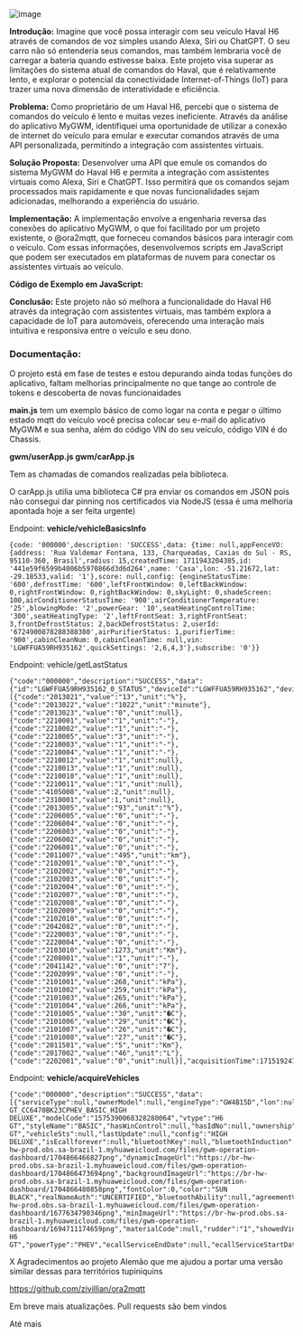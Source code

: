 

![image](https://github.com/ipsBruno/haval-h6-gwm-alexa-chatgpt-mqtt-integration/assets/6839604/20545d43-1fce-4c52-943c-d81661e90b8c)


**Introdução:** Imagine que você possa interagir com seu veículo Haval H6 através de comandos de voz simples usando Alexa, Siri ou ChatGPT. O seu carro não só entenderia seus comandos, mas também lembraria você de carregar a bateria quando estivesse baixa. Este projeto visa superar as limitações do sistema atual de comandos do Haval, que é relativamente lento, e explorar o potencial da conectividade Internet-of-Things (IoT) para trazer uma nova dimensão de interatividade e eficiência.

**Problema:** Como proprietário de um Haval H6, percebi que o sistema de comandos do veículo é lento e muitas vezes ineficiente. Através da análise do aplicativo MyGWM, identifiquei uma oportunidade de utilizar a conexão de internet do veículo para emular e executar comandos através de uma API personalizada, permitindo a integração com assistentes virtuais.

**Solução Proposta:** Desenvolver uma API que emule os comandos do sistema MyGWM do Haval H6 e permita a integração com assistentes virtuais como Alexa, Siri e ChatGPT. Isso permitirá que os comandos sejam processados mais rapidamente e que novas funcionalidades sejam adicionadas, melhorando a experiência do usuário.

**Implementação:** A implementação envolve a engenharia reversa das conexões do aplicativo MyGWM, o que foi facilitado por um projeto existente, o @ora2mqtt, que forneceu comandos básicos para interagir com o veículo. Com essas informações, desenvolvemos scripts em JavaScript que podem ser executados em plataformas de nuvem para conectar os assistentes virtuais ao veículo.

**Código de Exemplo em JavaScript:**



**Conclusão:** Este projeto não só melhora a funcionalidade do Haval H6 através da integração com assistentes virtuais, mas também explora a capacidade de IoT para automóveis, oferecendo uma interação mais intuitiva e responsiva entre o veículo e seu dono.

### Documentação:

O projeto está em fase de testes e estou depurando ainda todas funções do aplicativo, faltam melhorias principalmente no que tange ao controle de tokens e descoberta de novas funcionaidades

**main.js** tem um exemplo básico de como logar na conta e pegar o último estado mqtt do veículo você precisa colocar seu e-mail do aplicativo MyGWM e sua senha, além do código VIN do seu veículo, código VIN é do Chassis.



**gwm/userApp.js
gwm/carApp.js**

Tem as chamadas de comandos realizadas pela biblioteca.

O carApp.js utilia uma biblioteca C# pra enviar os comandos em JSON pois não consegui dar pinning nos certificados via NodeJS (essa é uma melhoria apontada hoje a ser feita urgente)


Endpoint: **vehicle/vehicleBasicsInfo**

    {code: '000000',description: 'SUCCESS',data: {time: null,appFenceVO: {address: 'Rua Valdemar Fontana, 133, Charqueadas, Caxias do Sul - RS, 95110-360, Brasil',radius: 15,createdTime: 1711943204385,id: '441e59f6599b4006b5970866d3d6d264',name: 'Casa',lon: -51.21672,lat: -29.18533,valid: '1'},score: null,config: {engineStatusTime: '600',defrostTime: '600',leftFrontWindow: 0,leftBackWindow: 0,rightFrontWindow: 0,rightBackWindow: 0,skyLight: 0,shadeScreen: 100,airConditionerStatusTime: '900',airConditionerTemperature: '25',blowingMode: '2',powerGear: '10',seatHeatingControlTime: '300',seatHeatingType: '2',leftFrontSeat: 3,rightFrontSeat: 3,frontDefrostStatus: 2,backDefrostStatus: 2,userId: '6724900878288388380',airPurifierStatus: 1,purifierTime: '900',cabinCleanNum: 0,cabinCleanTime: null,vin: 'LGWFFUA59RH935162',quickSettings: '2,6,4,3'},subscribe: '0'}}

  

Endpoint: vehicle/getLastStatus

    {"code":"000000","description":"SUCCESS","data":{"id":"LGWFFUA59RH935162_0_STATUS","deviceId":"LGWFFUA59RH935162","deviceType":0,"command":"STATUS","items":[{"code":"2013021","value":"13","unit":"%"},{"code":"2013022","value":"1022","unit":"minute"},{"code":"2013023","value":"0","unit":null},{"code":"2210001","value":"1","unit":"-"},{"code":"2210002","value":"1","unit":"-"},{"code":"2210005","value":"3","unit":"-"},{"code":"2210003","value":"1","unit":"-"},{"code":"2210004","value":"1","unit":"-"},{"code":"2210012","value":"1","unit":null},{"code":"2210013","value":"1","unit":null},{"code":"2210010","value":"1","unit":null},{"code":"2210011","value":"1","unit":null},{"code":"4105008","value":2,"unit":null},{"code":"2310001","value":1,"unit":null},{"code":"2013005","value":"93","unit":"%"},{"code":"2206005","value":"0","unit":"-"},{"code":"2206004","value":"0","unit":"-"},{"code":"2206003","value":"0","unit":"-"},{"code":"2206002","value":"0","unit":"-"},{"code":"2206001","value":"0","unit":"-"},{"code":"2011007","value":"495","unit":"km"},{"code":"2102001","value":"0","unit":"-"},{"code":"2102002","value":"0","unit":"-"},{"code":"2102003","value":"0","unit":"-"},{"code":"2102004","value":"0","unit":"-"},{"code":"2102007","value":"0","unit":"-"},{"code":"2102008","value":"0","unit":"-"},{"code":"2102009","value":"0","unit":"-"},{"code":"2102010","value":"0","unit":"-"},{"code":"2042082","value":"0","unit":"-"},{"code":"2220003","value":"0","unit":"-"},{"code":"2220004","value":"0","unit":"-"},{"code":"2103010","value":1273,"unit":"Km"},{"code":"2208001","value":"1","unit":"-"},{"code":"2041142","value":"0","unit":"7"},{"code":"2202099","value":"0","unit":"-"},{"code":"2101001","value":268,"unit":"kPa"},{"code":"2101002","value":259,"unit":"kPa"},{"code":"2101003","value":265,"unit":"kPa"},{"code":"2101004","value":266,"unit":"kPa"},{"code":"2101005","value":"30","unit":"�C"},{"code":"2101006","value":"29","unit":"�C"},{"code":"2101007","value":"26","unit":"�C"},{"code":"2101008","value":"27","unit":"�C"},{"code":"2011501","value":"5","unit":"Km"},{"code":"2017002","value":"46","unit":"L"},{"code":"2202001","value":"0","unit":null}],"acquisitionTime":1715192477172,"uploadTime":null,"updateTime":1715192478192,"longitude":-51.216146,"latitude":-29.185412,"globalStatusList":null,"oilQty":4,"charge":null,"percentageOfOil":null}}

  

Endpoint: **vehicle/acquireVehicles**

    {"code":"000000","description":"SUCCESS","data":[{"serviceType":null,"ownerModel":null,"engineType":"GW4B15D","lon":null,"type":null,"shareCount":0,"startTime":null,"endTime":null,"hasScyPwd":null,"hasSsWin":null,"etype":4,"vin":"LGWFFUA59RH935162","airConditionModel":null,"lat":null,"engineNo":"23456562673","brandName":"HAVAL","modelName":"H6 GT_CC6470BK23CPHEV_BASIC_HIGH DELUXE","modelCode":"1575390068328280064","vtype":"H6 GT","styleName":"BASIC","hasWinControl":null,"hasIdNo":null,"ownership":0,"canSignalType":"H6 GT","vehicleSts":null,"lastUpdate":null,"config":"HIGH DELUXE","isEcallforever":null,"bluetoothKey":null,"bluetoothInduction":null,"bluetoothBind":null,"belongPlatform":"beantech","licenseNumber":null,"shareId":"17104","tankCapacity":55.0,"buyDate":null,"vehicleNick":null,"simIccid":"89550532180071309137","imsi":"724051826143832","imageUrl":null,"staticImageUrl":"https://br-hw-prod.obs.sa-brazil-1.myhuaweicloud.com/files/gwm-operation-dashboard/1704866466827png","dynamicImageUrl":"https://br-hw-prod.obs.sa-brazil-1.myhuaweicloud.com/files/gwm-operation-dashboard/1704866473694png","backgroundImageUrl":"https://br-hw-prod.obs.sa-brazil-1.myhuaweicloud.com/files/gwm-operation-dashboard/1704866480858png","fontColor":0,"color":"SUN BLACK","realNameAuth":"UNCERTIFIED","bluetoothAbility":null,"agreementVersion":"T5","defaultVehicle":true,"dealerName":null,"remote":null,"customizedCarUrl":null,"telematicsType":null,"material90Url":null,"material45Url":null,"materialBgUrl":null,"colorValue":null,"colorUrl":"https://br-hw-prod.obs.sa-brazil-1.myhuaweicloud.com/files/gwm-operation-dashboard/1677634790346png","minImageUrl":"https://br-hw-prod.obs.sa-brazil-1.myhuaweicloud.com/files/gwm-operation-dashboard/1694711174659png","materialCode":null,"rudder":"1","showedVin":"LGWFF*******35162","otBrandName":"HAVAL","vehicleId":13067,"signAgreementState":"2","simVerifyState":null,"signRule":0,"userAgreementVersion":"1.0.0","appShowSeriesName":"HAVAL H6 GT","powerType":"PHEV","ecallServiceEndDate":null,"ecallServiceStartDate":null,"ecallServiceStatus":null,"tserviceStartDate":null,"tserviceEndDate":null,"ecallServiceRemainDays":null,"vTypeName":"CC6470BK23CPHEV","tServiceStatus":"2"}]}

X
Agradecimentos ao projeto Alemão  que me ajudou a portar uma versão similar dessas para territórios tupiniquins


https://github.com/zivillian/ora2mqtt




Em breve mais atualizações. Pull requests são bem vindos



Até mais
